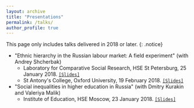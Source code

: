 ```yaml
---
layout: archive
title: "Presentations"
permalink: /talks/
author_profile: true
---
```



<!-- {% for post in site.talks reversed %}
  {% include archive-single-talk.html %}
{% endfor %}
 -->

 This page only includes talks delivered in 2018 or later.
 {: .notice}
 
* "Ethnic hierarchy in the Russian labour market: A field experiment" (with Andrey Shcherbak)
  - Laboratory for Comparative Social Research, HSE St Petersburg, 25 January 2018. [`[Slides]`](../filestalks/hseJan2018slides.pdf)
  - St Antony's College, Oxford University, 19 February 2018. [`[Slides]`](../filestalks/oxfordFeb2018slides.pdf)
* "Social inequalities in higher education in Russia" (with Dmitry Kurakin and Valeriya Malik)
  - Institute of Education, HSE Moscow, 23 January 2018. [`[Slides]`](../filestalks/HSEeducJan2018.pdf)